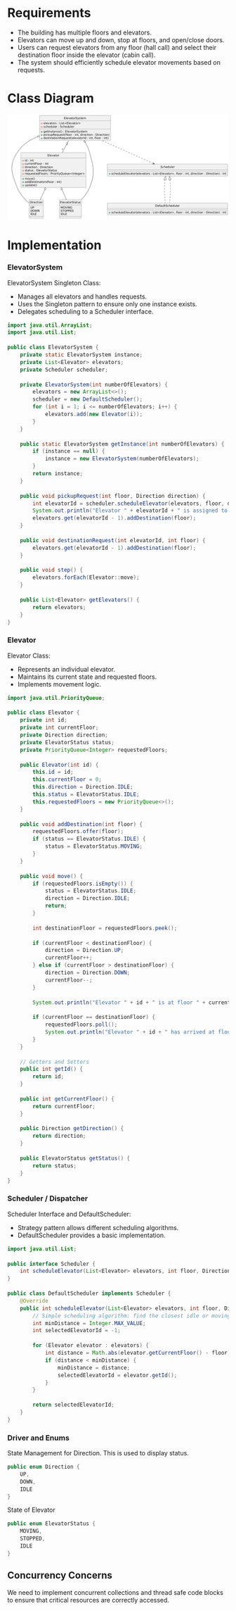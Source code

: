 <!--
.. title: LLD - Elevator System
.. slug: lld-elevator-system
.. date: 2024-09-15 16:43:12 UTC+05:30
.. tags: lld
.. status: draft
.. category:
.. link: 
.. description: 
.. type: text
-->

# Requirements

* The building has multiple floors and elevators.
* Elevators can move up and down, stop at floors, and open/close doors.
* Users can request elevators from any floor (hall call) and select their destination floor inside the elevator (cabin call).
* The system should efficiently schedule elevator movements based on requests.

<!-- TEASER_END -->

# Class Diagram

![image](/images/elevator_class_diagram.png)

# Implementation

### ElevatorSystem

ElevatorSystem Singleton Class:

* Manages all elevators and handles requests.
* Uses the Singleton pattern to ensure only one instance exists.
* Delegates scheduling to a Scheduler interface.

```java
import java.util.ArrayList;
import java.util.List;

public class ElevatorSystem {
    private static ElevatorSystem instance;
    private List<Elevator> elevators;
    private Scheduler scheduler;

    private ElevatorSystem(int numberOfElevators) {
        elevators = new ArrayList<>();
        scheduler = new DefaultScheduler();
        for (int i = 1; i <= numberOfElevators; i++) {
            elevators.add(new Elevator(i));
        }
    }

    public static ElevatorSystem getInstance(int numberOfElevators) {
        if (instance == null) {
            instance = new ElevatorSystem(numberOfElevators);
        }
        return instance;
    }

    public void pickupRequest(int floor, Direction direction) {
        int elevatorId = scheduler.scheduleElevator(elevators, floor, direction);
        System.out.println("Elevator " + elevatorId + " is assigned to floor " + floor);
        elevators.get(elevatorId - 1).addDestination(floor);
    }

    public void destinationRequest(int elevatorId, int floor) {
        elevators.get(elevatorId - 1).addDestination(floor);
    }

    public void step() {
        elevators.forEach(Elevator::move);
    }

    public List<Elevator> getElevators() {
        return elevators;
    }
}
```

### Elevator

Elevator Class:

* Represents an individual elevator.
* Maintains its current state and requested floors.
* Implements movement logic.

```java
import java.util.PriorityQueue;

public class Elevator {
    private int id;
    private int currentFloor;
    private Direction direction;
    private ElevatorStatus status;
    private PriorityQueue<Integer> requestedFloors;

    public Elevator(int id) {
        this.id = id;
        this.currentFloor = 0;
        this.direction = Direction.IDLE;
        this.status = ElevatorStatus.IDLE;
        this.requestedFloors = new PriorityQueue<>();
    }

    public void addDestination(int floor) {
        requestedFloors.offer(floor);
        if (status == ElevatorStatus.IDLE) {
            status = ElevatorStatus.MOVING;
        }
    }

    public void move() {
        if (requestedFloors.isEmpty()) {
            status = ElevatorStatus.IDLE;
            direction = Direction.IDLE;
            return;
        }

        int destinationFloor = requestedFloors.peek();

        if (currentFloor < destinationFloor) {
            direction = Direction.UP;
            currentFloor++;
        } else if (currentFloor > destinationFloor) {
            direction = Direction.DOWN;
            currentFloor--;
        }

        System.out.println("Elevator " + id + " is at floor " + currentFloor);

        if (currentFloor == destinationFloor) {
            requestedFloors.poll();
            System.out.println("Elevator " + id + " has arrived at floor " + currentFloor);
        }
    }

    // Getters and Setters
    public int getId() {
        return id;
    }

    public int getCurrentFloor() {
        return currentFloor;
    }

    public Direction getDirection() {
        return direction;
    }

    public ElevatorStatus getStatus() {
        return status;
    }
}
```


### Scheduler / Dispatcher

Scheduler Interface and DefaultScheduler:

* Strategy pattern allows different scheduling algorithms.
* DefaultScheduler provides a basic implementation.

```java
import java.util.List;

public interface Scheduler {
    int scheduleElevator(List<Elevator> elevators, int floor, Direction direction);
}

public class DefaultScheduler implements Scheduler {
    @Override
    public int scheduleElevator(List<Elevator> elevators, int floor, Direction direction) {
        // Simple scheduling algorithm: find the closest idle or moving elevator
        int minDistance = Integer.MAX_VALUE;
        int selectedElevatorId = -1;

        for (Elevator elevator : elevators) {
            int distance = Math.abs(elevator.getCurrentFloor() - floor);
            if (distance < minDistance) {
                minDistance = distance;
                selectedElevatorId = elevator.getId();
            }
        }

        return selectedElevatorId;
    }
}
```

### Driver and Enums

State Management for Direction. This is used to display status.
```java
public enum Direction {
    UP,
    DOWN,
    IDLE
}
```

State of Elevator

```java
public enum ElevatorStatus {
    MOVING,
    STOPPED,
    IDLE
}
```

## Concurrency Concerns

We need to implement concurrent collections and thread safe code blocks to ensure that critical resources are correctly accessed.
